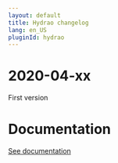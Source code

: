 ```yaml
---
layout: default
title: Hydrao changelog
lang: en_US
pluginId: hydrao
---
```


# 2020-04-xx

First version

# Documentation

[See documentation]({{site.baseurl}}/{{page.pluginId}})
